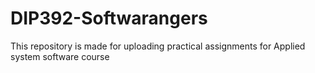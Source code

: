 # DIP392-Softwarangers
This repository is made for uploading practical assignments for Applied system software course
